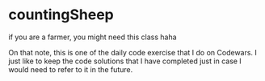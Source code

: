 # countingSheep
if you are a farmer, you might need this class haha

On that note, this is one of the daily code exercise that I do on Codewars. I just like to keep the code solutions that I have 
completed just in case I would need to refer to it in the future.
